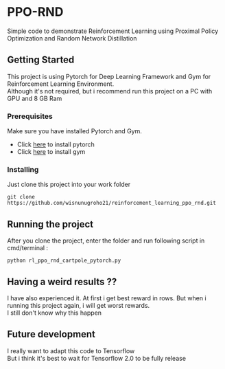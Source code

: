 

# PPO-RND

Simple code to demonstrate Reinforcement Learning using Proximal Policy Optimization and Random Network Distillation

## Getting Started

This project is using Pytorch for Deep Learning Framework and Gym for Reinforcement Learning Environment.  
Although it's not required, but i recommend run this project on a PC with GPU and 8 GB Ram

### Prerequisites

Make sure you have installed Pytorch and Gym.  
- Click [here](https://pytorch.org/get-started/locally/) to install pytorch  
- Click [here](https://gym.openai.com/docs/) to install gym

### Installing

Just clone this project into your work folder

```
git clone https://github.com/wisnunugroho21/reinforcement_learning_ppo_rnd.git
```

## Running the project

After you clone the project, enter the folder and run following script in cmd/terminal :

```
python rl_ppo_rnd_cartpole_pytorch.py
```

## Having a weird results ??

I have also experienced it. At first i get best reward in rows. But when i running this project again, i will get worst rewards.  
I still don't know why this happen

## Future development

I really want to adapt this code to Tensorflow  
But i think it's best to wait for Tensorflow 2.0 to be fully release

